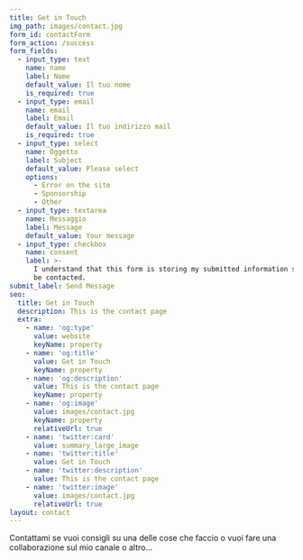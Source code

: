 ```yaml
---
title: Get in Touch
img_path: images/contact.jpg
form_id: contactForm
form_action: /success
form_fields:
  - input_type: text
    name: name
    label: Nome
    default_value: Il tuo nome
    is_required: true
  - input_type: email
    name: email
    label: Email
    default_value: Il tuo indirizzo mail
    is_required: true
  - input_type: select
    name: Oggetto
    label: Subject
    default_value: Please select
    options:
      - Error on the site
      - Sponsorship
      - Other
  - input_type: textarea
    name: Messaggio
    label: Message
    default_value: Your message
  - input_type: checkbox
    name: consent
    label: >-
      I understand that this form is storing my submitted information so I can
      be contacted.
submit_label: Send Message
seo:
  title: Get in Touch
  description: This is the contact page
  extra:
    - name: 'og:type'
      value: website
      keyName: property
    - name: 'og:title'
      value: Get in Touch
      keyName: property
    - name: 'og:description'
      value: This is the contact page
      keyName: property
    - name: 'og:image'
      value: images/contact.jpg
      keyName: property
      relativeUrl: true
    - name: 'twitter:card'
      value: summary_large_image
    - name: 'twitter:title'
      value: Get in Touch
    - name: 'twitter:description'
      value: This is the contact page
    - name: 'twitter:image'
      value: images/contact.jpg
      relativeUrl: true
layout: contact
---
```

Contattami se vuoi consigli su una delle cose che faccio o vuoi fare una collaborazione sul mio canale o altro...
